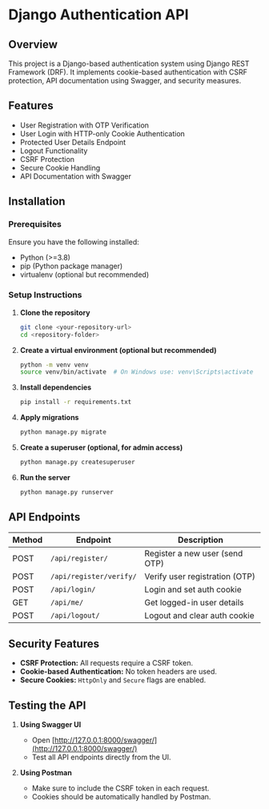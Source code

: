 # Django Authentication API

## Overview
This project is a Django-based authentication system using Django REST Framework (DRF). It implements cookie-based authentication with CSRF protection, API documentation using Swagger, and security measures.

## Features
- User Registration with OTP Verification
- User Login with HTTP-only Cookie Authentication
- Protected User Details Endpoint
- Logout Functionality
- CSRF Protection
- Secure Cookie Handling
- API Documentation with Swagger

## Installation

### Prerequisites
Ensure you have the following installed:
- Python (>=3.8)
- pip (Python package manager)
- virtualenv (optional but recommended)

### Setup Instructions
1. **Clone the repository**
   ```sh
   git clone <your-repository-url>
   cd <repository-folder>
   ```
2. **Create a virtual environment (optional but recommended)**
   ```sh
   python -m venv venv
   source venv/bin/activate  # On Windows use: venv\Scripts\activate
   ```
3. **Install dependencies**
   ```sh
   pip install -r requirements.txt
   ```
4. **Apply migrations**
   ```sh
   python manage.py migrate
   ```
5. **Create a superuser (optional, for admin access)**
   ```sh
   python manage.py createsuperuser
   ```
6. **Run the server**
   ```sh
   python manage.py runserver
   ```

## API Endpoints

| Method | Endpoint              | Description                     |
|--------|-----------------------|---------------------------------|
| POST   | `/api/register/`      | Register a new user (send OTP) |
| POST   | `/api/register/verify/` | Verify user registration (OTP) |
| POST   | `/api/login/`        | Login and set auth cookie      |
| GET    | `/api/me/`           | Get logged-in user details     |
| POST   | `/api/logout/`       | Logout and clear auth cookie   |

## Security Features
- **CSRF Protection:** All requests require a CSRF token.
- **Cookie-based Authentication:** No token headers are used.
- **Secure Cookies:** `HttpOnly` and `Secure` flags are enabled.

## Testing the API
1. **Using Swagger UI**
   - Open [http://127.0.0.1:8000/swagger/](http://127.0.0.1:8000/swagger/)
   - Test all API endpoints directly from the UI.

2. **Using Postman**
   - Make sure to include the CSRF token in each request.
   - Cookies should be automatically handled by Postman.

